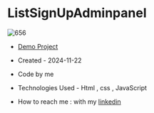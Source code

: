 # ListSignUpAdminpanel
![656](https://github.com/user-attachments/assets/171df6c7-87ef-40fe-a6d6-b7a8159409cf)

- [Demo Project](https://zahrakrmi.github.io/ListSignUpAdminpanel/)

- Created - 2024-11-22
- Code by me
- Technologies Used - Html , css , JavaScript 
- How to reach me : with my [linkedin](https://www.linkedin.com/in/zahra-karami-7643ba231/)
